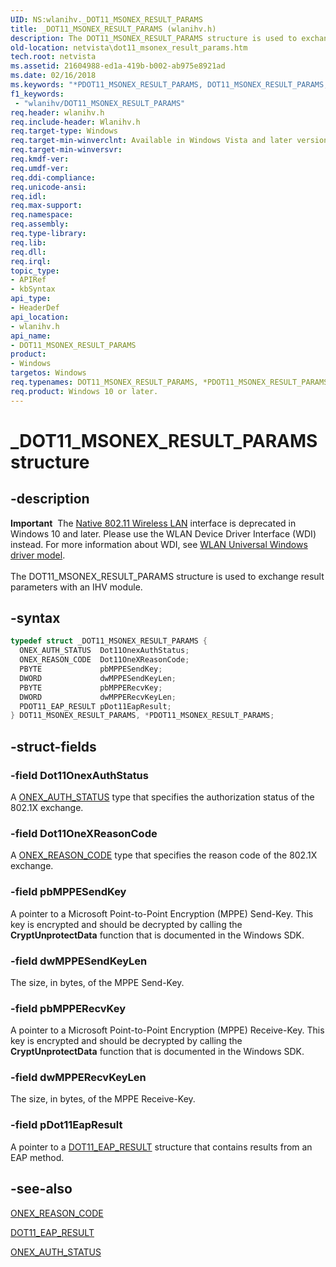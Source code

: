 ```yaml
---
UID: NS:wlanihv._DOT11_MSONEX_RESULT_PARAMS
title: _DOT11_MSONEX_RESULT_PARAMS (wlanihv.h)
description: The DOT11_MSONEX_RESULT_PARAMS structure is used to exchange result parameters with an IHV module.
old-location: netvista\dot11_msonex_result_params.htm
tech.root: netvista
ms.assetid: 21604988-ed1a-419b-b002-ab975e8921ad
ms.date: 02/16/2018
ms.keywords: "*PDOT11_MSONEX_RESULT_PARAMS, DOT11_MSONEX_RESULT_PARAMS, DOT11_MSONEX_RESULT_PARAMS structure [Network Drivers Starting with Windows Vista], Native_802.11_data_types_52bdb8c1-36cc-43a0-9156-397c3a8549b3.xml, PDOT11_MSONEX_RESULT_PARAMS, PDOT11_MSONEX_RESULT_PARAMS structure pointer [Network Drivers Starting with Windows Vista], _DOT11_MSONEX_RESULT_PARAMS, netvista.dot11_msonex_result_params, wlanihv/DOT11_MSONEX_RESULT_PARAMS, wlanihv/PDOT11_MSONEX_RESULT_PARAMS"
f1_keywords:
 - "wlanihv/DOT11_MSONEX_RESULT_PARAMS"
req.header: wlanihv.h
req.include-header: Wlanihv.h
req.target-type: Windows
req.target-min-winverclnt: Available in Windows Vista and later versions of the Windows operating   systems.
req.target-min-winversvr:
req.kmdf-ver:
req.umdf-ver:
req.ddi-compliance:
req.unicode-ansi:
req.idl:
req.max-support:
req.namespace:
req.assembly:
req.type-library:
req.lib:
req.dll:
req.irql:
topic_type:
- APIRef
- kbSyntax
api_type:
- HeaderDef
api_location:
- wlanihv.h
api_name:
- DOT11_MSONEX_RESULT_PARAMS
product:
- Windows
targetos: Windows
req.typenames: DOT11_MSONEX_RESULT_PARAMS, *PDOT11_MSONEX_RESULT_PARAMS
req.product: Windows 10 or later.
---
```


# _DOT11_MSONEX_RESULT_PARAMS structure


## -description


<div class="alert"><b>Important</b>  The <a href="https://docs.microsoft.com/previous-versions/windows/hardware/wireless/ff560689(v=vs.85)">Native 802.11 Wireless LAN</a> interface is deprecated in Windows 10 and later. Please use the WLAN Device Driver Interface (WDI) instead. For more information about WDI, see <a href="https://docs.microsoft.com/windows-hardware/drivers/network/wifi-universal-driver-model">WLAN Universal Windows driver model</a>.</div><div> </div>The DOT11_MSONEX_RESULT_PARAMS structure is used to exchange result parameters with an IHV module.


## -syntax


```cpp
typedef struct _DOT11_MSONEX_RESULT_PARAMS {
  ONEX_AUTH_STATUS  Dot11OnexAuthStatus;
  ONEX_REASON_CODE  Dot11OneXReasonCode;
  PBYTE             pbMPPESendKey;
  DWORD             dwMPPESendKeyLen;
  PBYTE             pbMPPERecvKey;
  DWORD             dwMPPERecvKeyLen;
  PDOT11_EAP_RESULT pDot11EapResult;
} DOT11_MSONEX_RESULT_PARAMS, *PDOT11_MSONEX_RESULT_PARAMS;
```


## -struct-fields




### -field Dot11OnexAuthStatus

A
      <a href="https://docs.microsoft.com/windows/desktop/api/dot1x/ne-dot1x-onex_auth_status">ONEX_AUTH_STATUS</a> type that specifies the
      authorization status of the 802.1X exchange.


### -field Dot11OneXReasonCode

A
      <a href="https://docs.microsoft.com/windows/desktop/api/dot1x/ne-dot1x-onex_reason_code">ONEX_REASON_CODE</a> type that specifies the
      reason code of the 802.1X exchange.


### -field pbMPPESendKey

A pointer to a Microsoft Point-to-Point Encryption (MPPE) Send-Key. This key is encrypted and
     should be decrypted by calling the
     <b>CryptUnprotectData</b> function that is documented in the Windows SDK.


### -field dwMPPESendKeyLen

The size, in bytes, of the MPPE Send-Key.


### -field pbMPPERecvKey

A pointer to a Microsoft Point-to-Point Encryption (MPPE) Receive-Key. This key is encrypted and
     should be decrypted by calling the
     <b>CryptUnprotectData</b> function that is documented in the Windows SDK.


### -field dwMPPERecvKeyLen

The size, in bytes, of the MPPE Receive-Key.


### -field pDot11EapResult

A pointer to a
     <a href="..\wlanihv\ns-wlanihv-_dot11_eap_result.md">DOT11_EAP_RESULT</a> structure that contains
     results from an EAP method.


## -see-also

<a href="https://docs.microsoft.com/windows/desktop/api/dot1x/ne-dot1x-onex_reason_code">ONEX_REASON_CODE</a>



<a href="..\wlanihv\ns-wlanihv-_dot11_eap_result.md">DOT11_EAP_RESULT</a>



<a href="https://docs.microsoft.com/windows/desktop/api/dot1x/ne-dot1x-onex_auth_status">ONEX_AUTH_STATUS</a>



 

 


